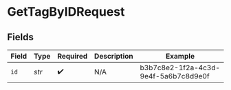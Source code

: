 # GetTagByIDRequest


## Fields

| Field                                | Type                                 | Required                             | Description                          | Example                              |
| ------------------------------------ | ------------------------------------ | ------------------------------------ | ------------------------------------ | ------------------------------------ |
| `id`                                 | *str*                                | :heavy_check_mark:                   | N/A                                  | b3b7c8e2-1f2a-4c3d-9e4f-5a6b7c8d9e0f |
